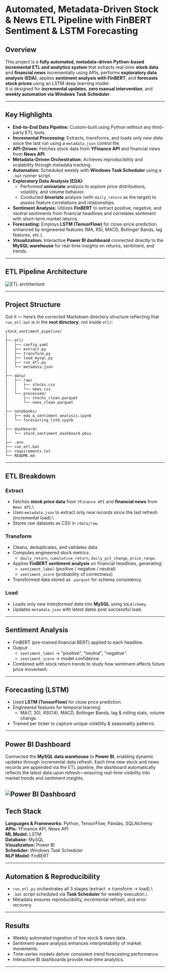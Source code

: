 # Automated, Metadata-Driven Stock & News ETL Pipeline with FinBERT Sentiment & LSTM Forecasting

## Overview

This project is a **fully automated, metadata-driven Python-based incremental ETL and analytics system** that extracts real-time **stock data** and **financial news** incrementally using APIs, performs **exploratory data analysis (EDA)**, applies **sentiment analysis with FinBERT**, and **forecasts stock prices** using an LSTM deep learning model.  
It is designed for **incremental updates**, **zero manual intervention**, and **weekly automation via Windows Task Scheduler**.

------------------------------------------------------------------------

## Key Highlights

- **End-to-End Data Pipeline:** Custom-built using Python without any third-party ETL tools.  
- **Incremental Processing:** Extracts, transforms, and loads only *new data* since the last run using a `metadata.json` control file.  
- **API-Driven:** Fetches stock data from **YFinance API** and financial news from **News API**.  
- **Metadata-Driven Orchestration:** Achieves reproducibility and scalability through metadata tracking.  
- **Automation:** Scheduled weekly with **Windows Task Scheduler** using a `.bat` runner script.  
- **Exploratory Data Analysis (EDA):**  
  - Performed **univariate** analysis to explore price distributions, volatility, and volume behavior.  
  - Conducted **bivariate** analysis (with `daily_return` as the target) to assess feature correlations and relationships.  
- **Sentiment Analysis:** Utilizes **FinBERT** to extract positive, negative, and neutral sentiments from financial headlines and correlates sentiment with short-term market returns.  
- **Forecasting:** Employs **LSTM (TensorFlow)** for close-price prediction enhanced by engineered features (MA, RSI, MACD, Bollinger Bands, lag features, etc.).  
- **Visualization:** Interactive **Power BI dashboard** connected directly to the **MySQL warehouse** for real-time insights on returns, sentiment, and trends.

------------------------------------------------------------------------

## ETL Pipeline Architecture

![ETL architecture](./assets/etl_architecture_workflow.png)

------------------------------------------------------------------------

## Project Structure

Got it — here’s the corrected Markdown directory structure reflecting that `run_etl.bat` is in the **root directory**, not inside `etl/`:


```
stock_sentiment_pipeline/
│
├── etl/
│   ├── config.yaml
│   ├── extract.py
│   ├── transform.py
│   ├── load_mysql.py
│   ├── run_etl.py
│   └── metadata.json
│
├── data/
│   ├── raw/
│   │   ├── stocks.csv
│   │   └── news.csv
│   └── processed/
│       ├── stocks_clean.parquet
│       └── news_clean.parquet
│
├── notebooks/
│   ├── eda_&_sentiment_analysis.ipynb
│   └── forecasting_lstm.ipynb
│
├── dashboard/
│   └── stock_sentiment_dashboard.pbix
│
├── .env
├── run_etl.bat
├── requirements.txt
└── README.md
```


------------------------------------------------------------------------

## ETL Breakdown

### Extract

-   Fetches **stock price data** from `YFinance API` and **financial
    news** from `News API`.\
-   Uses `metadata.json` to extract only *new records* since the last
    refresh (incremental load).\
-   Stores raw datasets as CSV in `/data/raw`.

### Transform

-   Cleans, deduplicates, and validates data.
-   Computes engineered stock metrics:
    -   `daily_return`, `cumulative_return`, `daily_pct_change`,
        `price_range`.
-   Applies **FinBERT sentiment analysis** on financial headlines,
    generating:
    -   `sentiment_label` (positive / negative / neutral)
    -   `sentiment_score` (probability of correctness)
-   Transformed data stored as `.parquet` for schema consistency.

### Load

-   Loads only *new transformed data* into **MySQL** using `SQLAlchemy`.
-   Updates `metadata.json` with latest dates post successful load.

------------------------------------------------------------------------

## Sentiment Analysis

-   FinBERT (pre-trained financial BERT) applied to each headline.
-   Output:
    -   `sentiment_label` → "positive", "neutral", "negative".
    -   `sentiment_score` → model confidence.
-   Combined with stock return trends to study how sentiment affects
    future price movement.

------------------------------------------------------------------------

## Forecasting (LSTM)

-   Used **LSTM (TensorFlow)** for close price prediction.
-   Engineered features for temporal learning:
    -   MA(7, 30), RSI(14), MACD, Bollinger Bands, lag & rolling stats,
        volume change.
-   Trained per ticker to capture unique volatility & seasonality
    patterns.

------------------------------------------------------------------------

## Power BI Dashboard

Connected the **MySQL data warehouse** to **Power BI**, enabling dynamic updates through incremental data refresh. Each time new stock and news records are appended via the ETL pipeline, the dashboard automatically reflects the latest data upon refresh—ensuring real-time visibility into market trends and sentiment insights.
  
![Power BI Dashboard](./assets/stock_sentiment_dashboard.png)
------------------------------------------------------------------------

## Tech Stack

**Languages & Frameworks:** Python, TensorFlow, Pandas, SQLAlchemy\
**APIs:** YFinance API, News API\
**ML Model:** LSTM\
**Database:** MySQL\
**Visualization:** Power BI\
**Scheduler:** Windows Task Scheduler\
**NLP Model:** FinBERT

------------------------------------------------------------------------

## Automation & Reproducibility

-   `run_etl.py` orchestrates all 3 stages (extract → transform →
    load).\
-   `.bat` script scheduled via **Task Scheduler** for weekly
    execution.\
-   Metadata ensures reproducibility, incremental refresh, and error
    recovery.

------------------------------------------------------------------------

## Results

-   Weekly automated ingestion of live stock & news data.
-   Sentiment-aware analysis enhances interpretability of market
    movements.
-   Time-series models deliver consistent trend forecasting performance.
-   Interactive BI dashboards provide real-time analytics.

------------------------------------------------------------------------


